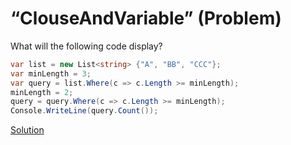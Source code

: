 # “ClouseAndVariable” (Problem)
What will the following code display?
```cs
var list = new List<string> {"A", "BB", "CCC"};
var minLength = 3;
var query = list.Where(c => c.Length >= minLength);
minLength = 2;
query = query.Where(c => c.Length >= minLength);
Console.WriteLine(query.Count());
```
[Solution](./ClouseAndVariable-A.md)

